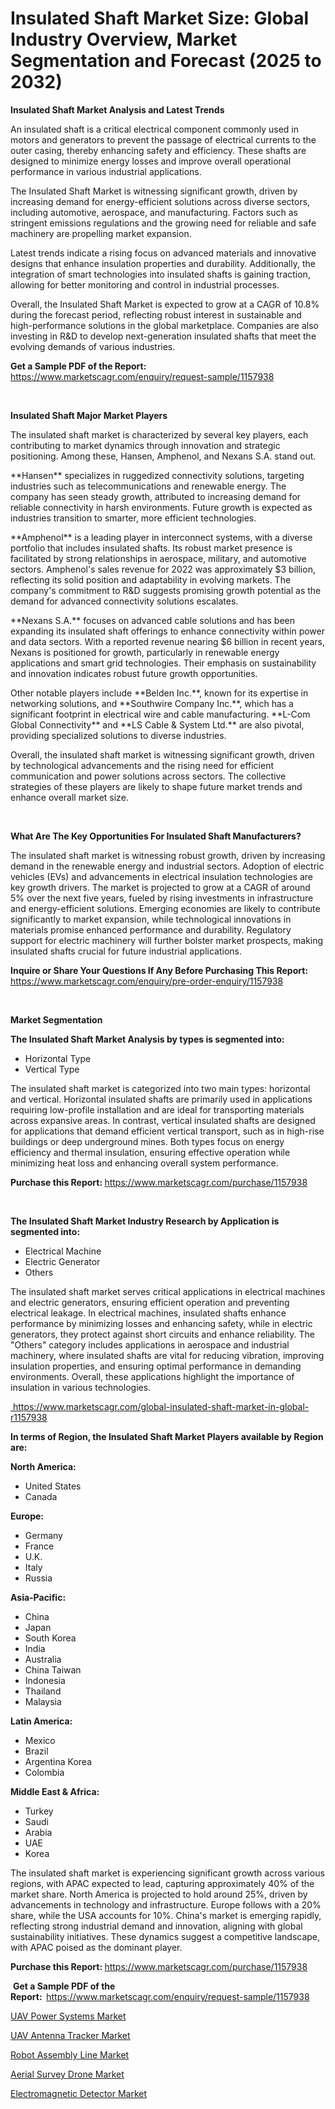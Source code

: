 <p><h1>Insulated Shaft Market Size: Global Industry Overview, Market Segmentation and Forecast (2025 to 2032)</h1></p><p><strong>Insulated Shaft Market Analysis and Latest Trends</strong></p>
<p><p>An insulated shaft is a critical electrical component commonly used in motors and generators to prevent the passage of electrical currents to the outer casing, thereby enhancing safety and efficiency. These shafts are designed to minimize energy losses and improve overall operational performance in various industrial applications. </p><p>The Insulated Shaft Market is witnessing significant growth, driven by increasing demand for energy-efficient solutions across diverse sectors, including automotive, aerospace, and manufacturing. Factors such as stringent emissions regulations and the growing need for reliable and safe machinery are propelling market expansion. </p><p>Latest trends indicate a rising focus on advanced materials and innovative designs that enhance insulation properties and durability. Additionally, the integration of smart technologies into insulated shafts is gaining traction, allowing for better monitoring and control in industrial processes. </p><p>Overall, the Insulated Shaft Market is expected to grow at a CAGR of 10.8% during the forecast period, reflecting robust interest in sustainable and high-performance solutions in the global marketplace. Companies are also investing in R&D to develop next-generation insulated shafts that meet the evolving demands of various industries.</p></p>
<p><strong>Get a Sample PDF of the Report:&nbsp;</strong> <a href="https://www.marketscagr.com/enquiry/request-sample/1157938?utm_campaign=2010&utm_medium=2&utm_source=Github&utm_content=ia&utm_term=11042025&utm_id=insulated-shaft">https://www.marketscagr.com/enquiry/request-sample/1157938</a></p>
<p>&nbsp;</p>
<p><strong>Insulated Shaft Major Market Players</strong></p>
<p><p>The insulated shaft market is characterized by several key players, each contributing to market dynamics through innovation and strategic positioning. Among these, Hansen, Amphenol, and Nexans S.A. stand out.</p><p>**Hansen** specializes in ruggedized connectivity solutions, targeting industries such as telecommunications and renewable energy. The company has seen steady growth, attributed to increasing demand for reliable connectivity in harsh environments. Future growth is expected as industries transition to smarter, more efficient technologies.</p><p>**Amphenol** is a leading player in interconnect systems, with a diverse portfolio that includes insulated shafts. Its robust market presence is facilitated by strong relationships in aerospace, military, and automotive sectors. Amphenol's sales revenue for 2022 was approximately $3 billion, reflecting its solid position and adaptability in evolving markets. The company's commitment to R&D suggests promising growth potential as the demand for advanced connectivity solutions escalates.</p><p>**Nexans S.A.** focuses on advanced cable solutions and has been expanding its insulated shaft offerings to enhance connectivity within power and data sectors. With a reported revenue nearing $6 billion in recent years, Nexans is positioned for growth, particularly in renewable energy applications and smart grid technologies. Their emphasis on sustainability and innovation indicates robust future growth opportunities.</p><p>Other notable players include **Belden Inc.**, known for its expertise in networking solutions, and **Southwire Company Inc.**, which has a significant footprint in electrical wire and cable manufacturing. **L-Com Global Connectivity** and **LS Cable & System Ltd.** are also pivotal, providing specialized solutions to diverse industries.</p><p>Overall, the insulated shaft market is witnessing significant growth, driven by technological advancements and the rising need for efficient communication and power solutions across sectors. The collective strategies of these players are likely to shape future market trends and enhance overall market size.</p></p>
<p>&nbsp;</p>
<p><strong>What Are The Key Opportunities For Insulated Shaft Manufacturers?</strong></p>
<p><p>The insulated shaft market is witnessing robust growth, driven by increasing demand in the renewable energy and industrial sectors. Adoption of electric vehicles (EVs) and advancements in electrical insulation technologies are key growth drivers. The market is projected to grow at a CAGR of around 5% over the next five years, fueled by rising investments in infrastructure and energy-efficient solutions. Emerging economies are likely to contribute significantly to market expansion, while technological innovations in materials promise enhanced performance and durability. Regulatory support for electric machinery will further bolster market prospects, making insulated shafts crucial for future industrial applications.</p></p>
<p><strong>Inquire or Share Your Questions If Any Before Purchasing This Report:</strong> <a href="https://www.marketscagr.com/enquiry/pre-order-enquiry/1157938?utm_campaign=2010&utm_medium=2&utm_source=Github&utm_content=ia&utm_term=11042025&utm_id=insulated-shaft">https://www.marketscagr.com/enquiry/pre-order-enquiry/1157938</a></p>
<p>&nbsp;</p>
<p><strong>Market Segmentation</strong></p>
<p><strong>The Insulated Shaft Market Analysis by types is segmented into:</strong></p>
<p><ul><li>Horizontal Type</li><li>Vertical Type</li></ul></p>
<p><p>The insulated shaft market is categorized into two main types: horizontal and vertical. Horizontal insulated shafts are primarily used in applications requiring low-profile installation and are ideal for transporting materials across expansive areas. In contrast, vertical insulated shafts are designed for applications that demand efficient vertical transport, such as in high-rise buildings or deep underground mines. Both types focus on energy efficiency and thermal insulation, ensuring effective operation while minimizing heat loss and enhancing overall system performance.</p></p>
<p><strong>Purchase this Report:&nbsp;</strong><a href="https://www.marketscagr.com/purchase/1157938?utm_campaign=2010&utm_medium=2&utm_source=Github&utm_content=ia&utm_term=11042025&utm_id=insulated-shaft">https://www.marketscagr.com/purchase/1157938</a></p>
<p>&nbsp;</p>
<p><strong>The Insulated Shaft Market Industry Research by Application is segmented into:</strong></p>
<p><ul><li>Electrical Machine</li><li>Electric Generator</li><li>Others</li></ul></p>
<p><p>The insulated shaft market serves critical applications in electrical machines and electric generators, ensuring efficient operation and preventing electrical leakage. In electrical machines, insulated shafts enhance performance by minimizing losses and enhancing safety, while in electric generators, they protect against short circuits and enhance reliability. The "Others" category includes applications in aerospace and industrial machinery, where insulated shafts are vital for reducing vibration, improving insulation properties, and ensuring optimal performance in demanding environments. Overall, these applications highlight the importance of insulation in various technologies.</p></p>
<p><a href="https://www.marketscagr.com/global-insulated-shaft-market-in-global-r1157938?utm_campaign=2010&utm_medium=2&utm_source=Github&utm_content=ia&utm_term=11042025&utm_id=insulated-shaft">&nbsp;https://www.marketscagr.com/global-insulated-shaft-market-in-global-r1157938</a></p>
<p><strong>In terms of Region, the Insulated Shaft Market Players available by Region are:</strong></p>
<p>
    <p> <strong> North America: </strong>
        <ul>
            <li>United States</li>
            <li>Canada</li>
        </ul>
        </p> 
    <p> <strong> Europe: </strong>
        <ul>
            <li>Germany</li>
            <li>France</li>
            <li>U.K.</li>
            <li>Italy</li>
            <li>Russia</li>
        </ul>
        </p> 
    <p> <strong> Asia-Pacific: </strong>
        <ul>
            <li>China</li>
            <li>Japan</li>
            <li>South Korea</li>
            <li>India</li>
            <li>Australia</li>
            <li>China Taiwan</li>
            <li>Indonesia</li>
            <li>Thailand</li>
            <li>Malaysia</li>
        </ul>
        </p> 
    <p> <strong> Latin America: </strong>
        <ul>
            <li>Mexico</li>
            <li>Brazil</li>
            <li>Argentina Korea</li>
            <li>Colombia</li>
        </ul>
        </p> 
    <p> <strong> Middle East & Africa: </strong>
        <ul>
            <li>Turkey</li>
            <li>Saudi</li>
            <li>Arabia</li>
            <li>UAE</li>
            <li>Korea</li>
        </ul>
    </p>
    </p>
<p><p>The insulated shaft market is experiencing significant growth across various regions, with APAC expected to lead, capturing approximately 40% of the market share. North America is projected to hold around 25%, driven by advancements in technology and infrastructure. Europe follows with a 20% share, while the USA accounts for 10%. China's market is emerging rapidly, reflecting strong industrial demand and innovation, aligning with global sustainability initiatives. These dynamics suggest a competitive landscape, with APAC poised as the dominant player.</p></p>
<p><strong>Purchase this Report: </strong><a href="https://www.marketscagr.com/purchase/1157938?utm_campaign=2010&utm_medium=2&utm_source=Github&utm_content=ia&utm_term=11042025&utm_id=insulated-shaft">https://www.marketscagr.com/purchase/1157938</a></p>
<p>&nbsp;<strong>Get a Sample PDF of the Report:&nbsp;&nbsp;</strong><a href="https://www.marketscagr.com/enquiry/request-sample/1157938?utm_campaign=2010&utm_medium=2&utm_source=Github&utm_content=ia&utm_term=11042025&utm_id=insulated-shaft">https://www.marketscagr.com/enquiry/request-sample/1157938</a></p>
<p><strong></strong></p>
<p><p><a href="https://github.com/chungwimbu4/Market-Research-Report-List-1/blob/main/uav-power-systems-market.md?utm_campaign=2010&utm_medium=2&utm_source=Github&utm_content=ia&utm_term=11042025&utm_id=insulated-shaft">UAV Power Systems Market</a></p><p><a href="https://github.com/bolalfredia7777/Market-Research-Report-List-1/blob/main/uav-antenna-tracker-market.md?utm_campaign=2010&utm_medium=2&utm_source=Github&utm_content=ia&utm_term=11042025&utm_id=insulated-shaft">UAV Antenna Tracker Market</a></p><p><a href="https://github.com/vilehoaguy/Market-Research-Report-List-1/blob/main/robot-assembly-line-market.md?utm_campaign=2010&utm_medium=2&utm_source=Github&utm_content=ia&utm_term=11042025&utm_id=insulated-shaft">Robot Assembly Line Market</a></p><p><a href="https://github.com/ccreola81/Market-Research-Report-List-1/blob/main/aerial-survey-drone-market.md?utm_campaign=2010&utm_medium=2&utm_source=Github&utm_content=ia&utm_term=11042025&utm_id=insulated-shaft">Aerial Survey Drone Market</a></p><p><a href="https://github.com/ravenecashe/Market-Research-Report-List-1/blob/main/electromagnetic-detector-market.md?utm_campaign=2010&utm_medium=2&utm_source=Github&utm_content=ia&utm_term=11042025&utm_id=insulated-shaft">Electromagnetic Detector Market</a></p></p>